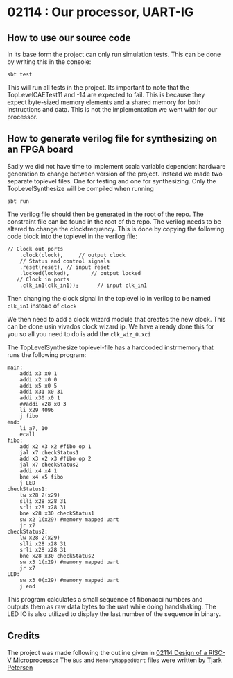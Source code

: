 # 02114 : Our processor, UART-IG
## How to use our source code
In its base form the project can only run simulation tests. This can be done by writing this in the console:
```
sbt test
```
This will run all tests in the project. Its important to note that the TopLevelCAETest11 and -14 are expected to fail.
This is because they expect byte-sized memory elements and a shared memory for both instructions and data.
This is not the implementation we went with for our processor.

## How to generate verilog file for synthesizing on an FPGA board
Sadly we did not have time to implement scala variable dependent hardware generation to change between version of the project.
Instead we made two separate toplevel files. One for testing and one for synthesizing. Only the TopLevelSynthesize will be compiled when running
```
sbt run
```
The verilog file should then be generated in the root of the repo.
The constraint file can be found in the root of the repo.
The verilog needs to be altered to change the clockfrequency. This is done by copying the following code block into the toplevel in the verilog file:
```
// Clock out ports
    .clock(clock),     // output clock
    // Status and control signals
    .reset(reset), // input reset
    .locked(locked),       // output locked
   // Clock in ports
    .clk_in1(clk_in1));      // input clk_in1
```
Then changing the clock signal in the toplevel io in verilog to be named `clk_in1` instead of `clock`

We then need to add a clock wizard module that creates the new clock. This can be done usin vivados clock wizard ip. 
We have already done this for you so all you need to do is add the `clk_wiz_0.xci` 

The TopLevelSynthesize toplevel-file has a hardcoded instrmemory that runs the following program:
```
main:
    addi x3 x0 1
    addi x2 x0 0
    addi x5 x0 5
    addi x31 x0 31
    addi x30 x0 1
    ##addi x28 x0 3
    li x29 4096
    j fibo
end:
    li a7, 10
    ecall
fibo:
    add x2 x3 x2 #fibo op 1
    jal x7 checkStatus1
    add x3 x2 x3 #fibo op 2
    jal x7 checkStatus2
    addi x4 x4 1
    bne x4 x5 fibo
    j LED
checkStatus1:
    lw x28 2(x29)
    slli x28 x28 31
    srli x28 x28 31
    bne x28 x30 checkStatus1
    sw x2 1(x29) #memory mapped uart
    jr x7
checkStatus2:
    lw x28 2(x29)
    slli x28 x28 31
    srli x28 x28 31
    bne x28 x30 checkStatus2
    sw x3 1(x29) #memory mapped uart
    jr x7
LED:
    sw x3 0(x29) #memory mapped uart
    j end
```
This program calculates a small sequence of fibonacci numbers and outputs them as raw data bytes to the uart while doing handshaking.
The LED IO is also utilized to display the last number of the sequence in binary.

## Credits
The project was made following the outline given in [02114 Design of a RISC-V Microprocessor](https://github.com/schoeberl/risc-v-lab)
The `Bus` and `MemoryMappedUart` files were written by [Tjark Petersen](https://github.com/tjarker)